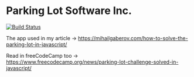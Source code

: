 # Parking Lot Software Inc.

<!-- prettier-ignore-start -->

[![Build Status][build-badge]][build]

[build-badge]: https://img.shields.io/github/deployments/mihailgaberov/parking-lot/production?label=vercel&logoColor=vercel
[build]: https://github.com/mihailgaberov/parking-lot/deployments
<!-- prettier-ignore-end -->

The app used in my article -> https://mihailgaberov.com/how-to-solve-the-parking-lot-in-javascript/

Read in freeCodeCamp too -> https://www.freecodecamp.org/news/parking-lot-challenge-solved-in-javascript/
